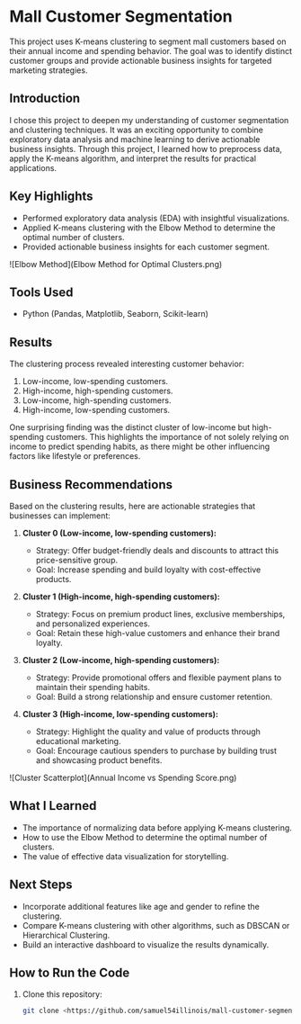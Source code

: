 # Mall Customer Segmentation

This project uses K-means clustering to segment mall customers based on their annual income and spending behavior. The goal was to identify distinct customer groups and provide actionable business insights for targeted marketing strategies.

## Introduction
I chose this project to deepen my understanding of customer segmentation and clustering techniques. It was an exciting opportunity to combine exploratory data analysis and machine learning to derive actionable business insights. Through this project, I learned how to preprocess data, apply the K-means algorithm, and interpret the results for practical applications.

## Key Highlights
- Performed exploratory data analysis (EDA) with insightful visualizations.
- Applied K-means clustering with the Elbow Method to determine the optimal number of clusters.
- Provided actionable business insights for each customer segment.

![Elbow Method](Elbow Method for Optimal Clusters.png)

## Tools Used
- Python (Pandas, Matplotlib, Seaborn, Scikit-learn)

## Results
The clustering process revealed interesting customer behavior:
1. Low-income, low-spending customers.
2. High-income, high-spending customers.
3. Low-income, high-spending customers.
4. High-income, low-spending customers.

One surprising finding was the distinct cluster of low-income but high-spending customers. This highlights the importance of not solely relying on income to predict spending habits, as there might be other influencing factors like lifestyle or preferences.

## Business Recommendations

Based on the clustering results, here are actionable strategies that businesses can implement:

1. **Cluster 0 (Low-income, low-spending customers):**
   - Strategy: Offer budget-friendly deals and discounts to attract this price-sensitive group.
   - Goal: Increase spending and build loyalty with cost-effective products.

2. **Cluster 1 (High-income, high-spending customers):**
   - Strategy: Focus on premium product lines, exclusive memberships, and personalized experiences.
   - Goal: Retain these high-value customers and enhance their brand loyalty.

3. **Cluster 2 (Low-income, high-spending customers):**
   - Strategy: Provide promotional offers and flexible payment plans to maintain their spending habits.
   - Goal: Build a strong relationship and ensure customer retention.

4. **Cluster 3 (High-income, low-spending customers):**
   - Strategy: Highlight the quality and value of products through educational marketing.
   - Goal: Encourage cautious spenders to purchase by building trust and showcasing product benefits.

![Cluster Scatterplot](Annual Income vs Spending Score.png)

## What I Learned
- The importance of normalizing data before applying K-means clustering.
- How to use the Elbow Method to determine the optimal number of clusters.
- The value of effective data visualization for storytelling.

## Next Steps
- Incorporate additional features like age and gender to refine the clustering.
- Compare K-means clustering with other algorithms, such as DBSCAN or Hierarchical Clustering.
- Build an interactive dashboard to visualize the results dynamically.

## How to Run the Code
1. Clone this repository:
   ```bash
   git clone <https://github.com/samuel54illinois/mall-customer-segmentation>
